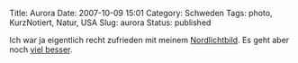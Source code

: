 Title: Aurora
Date: 2007-10-09 15:01
Category: Schweden
Tags: photo, KurzNotiert, Natur, USA
Slug: aurora
Status: published

Ich war ja eigentlich recht zufrieden mit meinem
[Nordlichtbild](http://www.fiket.de/2007/09/23/norrsken-oever-kiruna/).
Es geht aber noch [viel
besser](http://antwrp.gsfc.nasa.gov/apod/ap071009.html).

